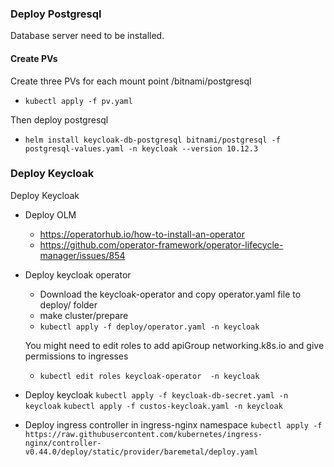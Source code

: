 ### Deploy Postgresql
 Database server need to be installed.
####  Create PVs

Create three PVs for each mount point   /bitnami/postgresql
 -  `kubectl apply -f pv.yaml`   

Then deploy postgresql 

- `helm install keycloak-db-postgresql bitnami/postgresql -f postgresql-values.yaml -n keycloak --version 10.12.3`

### Deploy Keycloak
 
Deploy Keycloak

  - Deploy OLM
    - https://operatorhub.io/how-to-install-an-operator
    - https://github.com/operator-framework/operator-lifecycle-manager/issues/854
      
  - Deploy keycloak operator 
    -  Download the keycloak-operator and copy operator.yaml file to deploy/ folder
    - make cluster/prepare
    - `kubectl apply -f deploy/operator.yaml -n keycloak`
     
    You might need to edit roles to add apiGroup networking.k8s.io and give permissions to ingresses 
    -  `kubectl edit roles keycloak-operator  -n keycloak ` 
        
  - Deploy keycloak
    `kubectl apply -f keycloak-db-secret.yaml -n keycloak`
    `kubectl apply -f custos-keycloak.yaml -n keycloak`
    
  - Deploy ingress controller in ingress-nginx namespace
    `kubectl apply -f https://raw.githubusercontent.com/kubernetes/ingress-nginx/controller-v0.44.0/deploy/static/provider/baremetal/deploy.yaml`


    

 